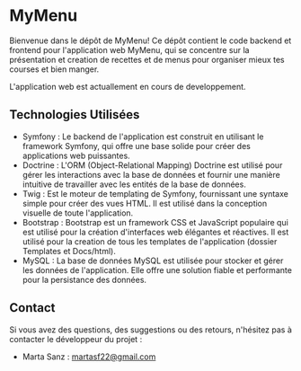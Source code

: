 # MyMenu

Bienvenue dans le dépôt de MyMenu! Ce dépôt contient le code backend et frontend pour l'application web MyMenu, qui se concentre sur la présentation et creation de recettes et de menus pour organiser mieux tes courses et bien manger.

L'application web est actuallement en cours de developpement.

## Technologies Utilisées

- Symfony : Le backend de l'application est construit en utilisant le framework Symfony, qui offre une base solide pour créer des applications web puissantes.
- Doctrine : L'ORM (Object-Relational Mapping) Doctrine est utilisé pour gérer les interactions avec la base de données et fournir une manière intuitive de travailler avec les entités de la base de données.
- Twig : Est le moteur de templating de Symfony, fournissant une syntaxe simple pour créer des vues HTML. Il est utilisé dans la conception visuelle de toute l'application.
- Bootstrap : Bootstrap est un framework CSS et JavaScript populaire qui est utilisé pour la création d'interfaces web élégantes et réactives. Il est utilisé pour la creation de tous les templates de l'application (dossier Templates et Docs/html).
- MySQL : La base de données MySQL est utilisée pour stocker et gérer les données de l'application. Elle offre une solution fiable et performante pour la persistance des données.

## Contact

Si vous avez des questions, des suggestions ou des retours, n'hésitez pas à contacter le développeur du projet :

- Marta Sanz : martasf22@gmail.com